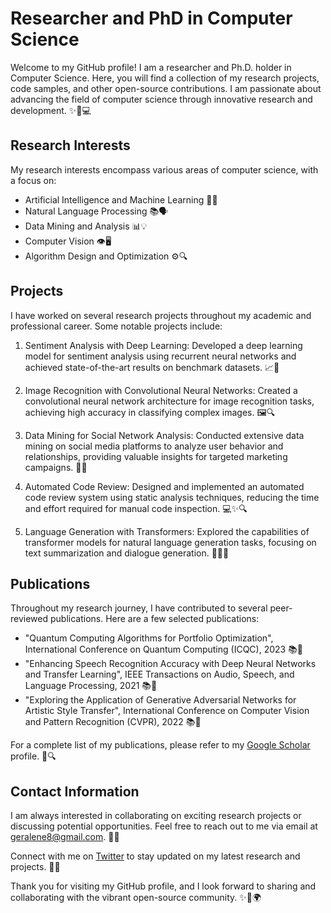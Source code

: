 # Researcher and PhD in Computer Science
Welcome to my GitHub profile! I am a researcher and Ph.D. holder in Computer Science. Here, you will find a collection of my research projects, code samples, and other open-source contributions. I am passionate about advancing the field of computer science through innovative research and development. ✨🔬💻

## Research Interests
My research interests encompass various areas of computer science, with a focus on:

- Artificial Intelligence and Machine Learning 🤖🧠
- Natural Language Processing 📚🗣️
- Data Mining and Analysis 📊💡
- Computer Vision 👁️🖥️
- Algorithm Design and Optimization ⚙️🔍

## Projects
I have worked on several research projects throughout my academic and professional career. Some notable projects include:

1. Sentiment Analysis with Deep Learning: Developed a deep learning model for sentiment analysis using recurrent neural networks and achieved state-of-the-art results on benchmark datasets. 📈💬

2. Image Recognition with Convolutional Neural Networks: Created a convolutional neural network architecture for image recognition tasks, achieving high accuracy in classifying complex images. 🖼️🔍

3. Data Mining for Social Network Analysis: Conducted extensive data mining on social media platforms to analyze user behavior and relationships, providing valuable insights for targeted marketing campaigns. 📱🔎

4. Automated Code Review: Designed and implemented an automated code review system using static analysis techniques, reducing the time and effort required for manual code inspection. 💻✨🔍

5. Language Generation with Transformers: Explored the capabilities of transformer models for natural language generation tasks, focusing on text summarization and dialogue generation. 🤖📝💬

## Publications
Throughout my research journey, I have contributed to several peer-reviewed publications. Here are a few selected publications:

- "Quantum Computing Algorithms for Portfolio Optimization",  International Conference on Quantum Computing (ICQC), 2023 📚🔬
- "Enhancing Speech Recognition Accuracy with Deep Neural Networks and Transfer Learning", IEEE Transactions on Audio, Speech, and Language Processing, 2021 📚🔬
- "Exploring the Application of Generative Adversarial Networks for Artistic Style Transfer", International Conference on Computer Vision and Pattern Recognition (CVPR), 2022 📚🔬

For a complete list of my publications, please refer to my [Google Scholar](https://scholar.google.com/citations?user=askfauewba) profile. 📑🔍

## Contact Information
I am always interested in collaborating on exciting research projects or discussing potential opportunities. Feel free to reach out to me via email at geralene8@gmail.com. 📧🤝

Connect with me on [Twitter](https://twitter.com/geralene1140111) to stay updated on my latest research and projects. 💼🌐

Thank you for visiting my GitHub profile, and I look forward to sharing and collaborating with the vibrant open-source community. ✨🤝🌍
